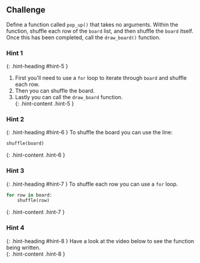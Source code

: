 ## Challenge

Define a function called `pop_up()` that takes no arguments. Within the function, shuffle each row of the `board` list, and then shuffle the `board` itself. Once this has been completed, call the `draw_board()` function.

### Hint 1
{: .hint-heading #hint-5 }
1. First you'll need to use a `for` loop to iterate through `board` and shuffle each row.  
2. Then you can shuffle the board.  
3. Lastly you can call the `draw_board` function.  
{: .hint-content .hint-5 }

### Hint 2
{: .hint-heading #hint-6 }
To shuffle the board you can use the line:  
~~~ python
shuffle(board)
~~~
{: .hint-content .hint-6 }

### Hint 3
{: .hint-heading #hint-7 }
To shuffle each row you can use a `for` loop.  
~~~ python
for row in board:
    shuffle(row)
~~~
{: .hint-content .hint-7 }

### Hint 4
{: .hint-heading #hint-8 }
Have a look at the video below to see the function being written.  
{: .hint-content .hint-8 }
